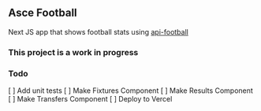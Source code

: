 ## Asce Football

Next JS app that shows football stats using [api-football](https://www.api-football.com/documenttation-v3)

### This project is a work in progress

### Todo

[ ] Add unit tests 
[ ] Make Fixtures Component
[ ] Make Results Component
[ ] Make Transfers Component
[ ] Deploy to Vercel

